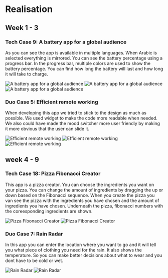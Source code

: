 # Realisation

## Week 1 - 3

### Tech Case 9: A battery app for a global audience

As you can see the app is available in multiple languages. When Arabic is selected everything is mirrored. You can see the battery percentage using a progress bar. In the progress bar, multiple colors are used to show the battery percentage. You can find how long the battery will last and how long it will take to charge.

![A battery app for a global audience](../Images/Screenshot_1709909610.png)
![A battery app for a global audience](../Images/Screenshot_1709909620.png)
![A battery app for a global audience](../Images/Screenshot_1709909632.png)

### Duo Case 5: Efficient remote working

When developing this app we tried to stick to the design as much as possible. We used widget to make the code more readable when needed. We also could have made the mood switcher more user friendly by making it more obvious that the user can slide it.

![Efficient remote working](../Images/Screenshot_1709909333.png)
![Efficient remote working](../Images/Screenshot_1709909412.png)
![Efficient remote working](../Images/Screenshot_1709909417.png)

## week 4 - 9

### Tech Case 18: Pizza Fibonacci Creator

This app is a pizza creator. You can choose the ingredients you want on your pizza. You can change the amount of ingredients by dragging the up or down based on the Fibonacci sequence. When you create the pizza you van see the pizza with the ingredients you have chosen and the amount of ingredients you have chosen. Underneath the pizza, fibonacci numbers with the coreesponding ingredients are shown.

![Pizza Fibonacci Creator](../Images/Screenshot_20240419_100403.jpg)
![Pizza Fibonacci Creator](../Images/Screenshot_20240419_100417.jpg)

### Duo Case 7: Rain Radar

In this app you can enter the location where you want to go and it will tell you what piece of clothing you need for the rain. It also shows the temperature. So you can make better decisions about what to wear and you dont have to be cold or wet.

![Rain Radar](../Images/Screenshot_20240417_113422.jpg)
![Rain Radar](../Images/Screenshot_20240417_113414.jpg)

